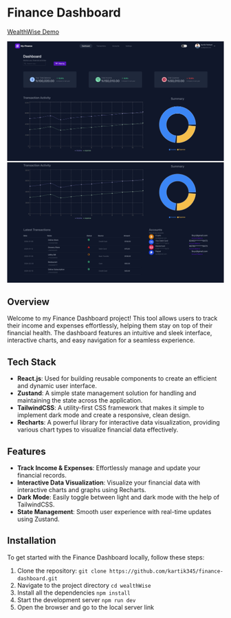 # Finance Dashboard

[WealthWise Demo](./demo.mov)

![Photo](./demo2.png)
![Photo](./demo1.png)
## Overview
Welcome to my Finance Dashboard project! This tool allows users to track their income and expenses effortlessly, helping them stay on top of their financial health. The dashboard features an intuitive and sleek interface, interactive charts, and easy navigation for a seamless experience.

## Tech Stack
- **React.js**: Used for building reusable components to create an efficient and dynamic user interface.
- **Zustand**: A simple state management solution for handling and maintaining the state across the application.
- **TailwindCSS**: A utility-first CSS framework that makes it simple to implement dark mode and create a responsive, clean design.
- **Recharts**: A powerful library for interactive data visualization, providing various chart types to visualize financial data effectively.

## Features
- **Track Income & Expenses**: Effortlessly manage and update your financial records.
- **Interactive Data Visualization**: Visualize your financial data with interactive charts and graphs using Recharts.
- **Dark Mode**: Easily toggle between light and dark mode with the help of TailwindCSS.
- **State Management**: Smooth user experience with real-time updates using Zustand.

## Installation
To get started with the Finance Dashboard locally, follow these steps:

1. Clone the repository:
   ```git clone https://github.com/kartik345/finance-dashboard.git```
2. Navigate to the project directory
   ```cd wealthWise```
3. Install all the dependencies
   ```npm install```
4. Start the development server
   ```npm run dev```
5. Open the browser and go to the local server link
   

